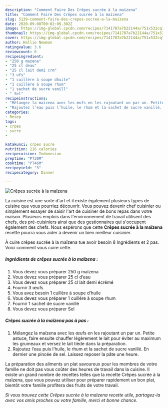```yaml
---
description: "Comment Faire Des Crêpes sucrée à la maïzena"
title: "Comment Faire Des Crêpes sucrée à la maïzena"
slug: 5139-comment-faire-des-crepes-sucree-a-la-maizena
date: 2020-09-08T09:02:09.302Z
image: https://img-global.cpcdn.com/recipes/7141787a7b22144a/751x532cq70/crepes-sucree-a-la-maizena-photo-principale-de-la-recette.jpg
thumbnail: https://img-global.cpcdn.com/recipes/7141787a7b22144a/751x532cq70/crepes-sucree-a-la-maizena-photo-principale-de-la-recette.jpg
cover: https://img-global.cpcdn.com/recipes/7141787a7b22144a/751x532cq70/crepes-sucree-a-la-maizena-photo-principale-de-la-recette.jpg
author: Hallie Newman
ratingvalue: 3.6
reviewcount: 6
recipeingredient:
- "250 g mazena"
- "25 cl deau"
- "25 cl lait demi crm"
- "3 ufs"
- "1 cuillère à soupe dhuile"
- "1 cuillère à soupe rhum"
- "1 sachet de sucre vanill"
- " Sel"
recipeinstructions:
- "Mélangez la maïzena avec les œufs en les rajoutant un par un. Petite astuce, faire ensuite chauffer légèrement le lait pour éviter au maximum les grumeaux et versez le lait tiède dans la préparation."
- "Rajoutez l’eau puis l’huile, le rhum et la sachet de sucre vanillé. En dernier une pincée de sel. Laissez reposer la pâte une heure."
categories:
- Resep
tags:
- crpes
- sucre
- 

katakunci: crpes sucre  
nutrition: 216 calories
recipecuisine: Indonesian
preptime: "PT30M"
cooktime: "PT46M"
recipeyield: "3"
recipecategory: Dinner

---
```



![Crêpes sucrée à la maïzena](https://img-global.cpcdn.com/recipes/7141787a7b22144a/751x532cq70/crepes-sucree-a-la-maizena-photo-principale-de-la-recette.jpg)

La cuisine est une sorte d'art et il existe également plusieurs types de cuisine que vous pourriez découvrir. Vous pouvez devenir chef cuisinier ou simplement essayer de saisir l'art de cuisiner de bons repas dans votre maison. Plusieurs emplois dans l'environnement de travail utilisent des chefs, des pré-cuisiniers ainsi que des gestionnaires qui s'occupent également des chefs. Nous espérons que cette <strong> Crêpes sucrée à la maïzena </strong> recette pourra vous aider à devenir un bien meilleur cuisinier.

<!--inarticleads1-->

À cuire crêpes sucrée à la maïzena tue avoir besoin 8 Ingrédients et 2 pas. Voici comment vous cuire cette.

##### Ingrédients de crêpes sucrée à la maïzena :

1. Vous devez vous préparer 250 g maïzena
1. Vous devez vous préparer 25 cl d’eau
1. Vous devez vous préparer 25 cl lait demi écrémé
1. Fournir 3 œufs
1. Vous avez besoin 1 cuillère à soupe d’huile
1. Vous devez vous préparer 1 cuillère à soupe rhum
1. Fournir 1 sachet de sucre vanillé
1. Vous devez vous préparer  Sel




<!--inarticleads2-->

##### Crêpes sucrée à la maïzena pas à pas :

1. Mélangez la maïzena avec les œufs en les rajoutant un par un. Petite astuce, faire ensuite chauffer légèrement le lait pour éviter au maximum les grumeaux et versez le lait tiède dans la préparation.
1. Rajoutez l’eau puis l’huile, le rhum et la sachet de sucre vanillé. En dernier une pincée de sel. Laissez reposer la pâte une heure.




<!--inarticleads1-->

<p>
La préparation des aliments un plat savoureux pour les membres de votre famille ne doit pas vous coûter des heures de travail dans la cuisine. Il existe un grand nombre de recettes telles que la recette Crêpes sucrée à la maïzena, que vous pouvez utiliser pour préparer rapidement un bon plat, bientôt votre famille profitera des fruits de votre travail.
</p>

<p>
<i>Si vous trouvez cette Crêpes sucrée à la maïzena recette utile, partagez-la avec vos amis proches ou votre famille, merci et bonne chance.</i>
</p>
